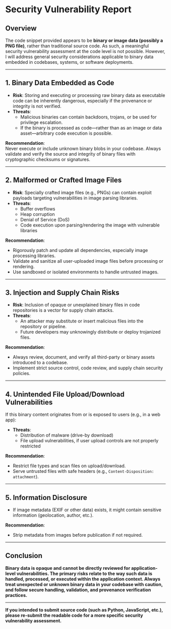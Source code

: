 # Security Vulnerability Report

## Overview

The code snippet provided appears to be **binary or image data (possibly a PNG file)**, rather than traditional source code. As such, a meaningful security vulnerability assessment at the code level is not possible. However, I will address general security considerations applicable to binary data embedded in codebases, systems, or software deployments.

---

## 1. **Binary Data Embedded as Code**

- **Risk**: Storing and executing or processing raw binary data as executable code can be inherently dangerous, especially if the provenance or integrity is not verified.
- **Threats**:
  - Malicious binaries can contain backdoors, trojans, or be used for privilege escalation.
  - If the binary is processed as code—rather than as an image or data asset—arbitrary code execution is possible.

**Recommendation**:  
Never execute or include unknown binary blobs in your codebase. Always validate and verify the source and integrity of binary files with cryptographic checksums or signatures.

---

## 2. **Malformed or Crafted Image Files**

- **Risk**: Specially crafted image files (e.g., PNGs) can contain exploit payloads targeting vulnerabilities in image parsing libraries.
- **Threats**:
  - Buffer overflows
  - Heap corruption
  - Denial of Service (DoS)
  - Code execution upon parsing/rendering the image with vulnerable libraries

**Recommendation**:  
- Rigorously patch and update all dependencies, especially image processing libraries.
- Validate and sanitize all user-uploaded image files before processing or rendering.
- Use sandboxed or isolated environments to handle untrusted images.

---

## 3. **Injection and Supply Chain Risks**

- **Risk**: Inclusion of opaque or unexplained binary files in code repositories is a vector for supply chain attacks.
- **Threats**:
  - An attacker may substitute or insert malicious files into the repository or pipeline.
  - Future developers may unknowingly distribute or deploy trojanized files.

**Recommendation**:  
- Always review, document, and verify all third-party or binary assets introduced to a codebase.
- Implement strict source control, code review, and supply chain security policies.

---

## 4. **Unintended File Upload/Download Vulnerabilities**

If this binary content originates from or is exposed to users (e.g., in a web app):

- **Threats**:
  - Distribution of malware (drive-by download)
  - File upload vulnerabilities, if user upload controls are not properly restricted

**Recommendation**:  
- Restrict file types and scan files on upload/download.
- Serve untrusted files with safe headers (e.g., `Content-Disposition: attachment`).

---

## 5. **Information Disclosure**

- If image metadata (EXIF or other data) exists, it might contain sensitive information (geolocation, author, etc.).

**Recommendation**:  
- Strip metadata from images before publication if not required.

---

## Conclusion

**Binary data is opaque and cannot be directly reviewed for application-level vulnerabilities. The primary risks relate to the way such data is handled, processed, or executed within the application context. Always treat unexpected or unknown binary data in your codebase with caution, and follow secure handling, validation, and provenance verification practices.**

---

**If you intended to submit source code (such as Python, JavaScript, etc.), please re-submit the readable code for a more specific security vulnerability assessment.**